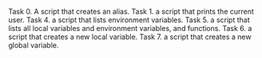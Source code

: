 Task 0. A script that creates an alias.
Task 1. a script that prints the current user.
Task 4. a script that lists environment variables.
Task 5. a script that lists all local variables and environment variables, and functions.
Task 6.  a script that creates a new local variable.
Task 7. a script that creates a new global variable.
